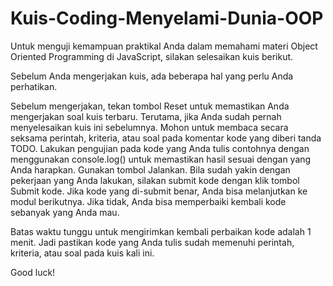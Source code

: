 # Kuis-Coding-Menyelami-Dunia-OOP
Untuk menguji kemampuan praktikal Anda dalam memahami materi Object Oriented Programming di JavaScript, silakan selesaikan kuis berikut.

Sebelum Anda mengerjakan kuis, ada beberapa hal yang perlu Anda perhatikan.

Sebelum mengerjakan, tekan tombol Reset untuk memastikan Anda mengerjakan soal kuis terbaru. Terutama, jika Anda sudah pernah menyelesaikan kuis ini sebelumnya.
Mohon untuk membaca secara seksama perintah, kriteria, atau soal pada komentar kode yang diberi tanda TODO. 
Lakukan pengujian pada kode yang Anda tulis contohnya dengan menggunakan console.log() untuk memastikan hasil sesuai dengan yang Anda harapkan. Gunakan tombol Jalankan.
Bila sudah yakin dengan pekerjaan yang Anda lakukan, silakan submit kode dengan klik tombol Submit kode. Jika kode yang di-submit benar, Anda bisa melanjutkan ke modul berikutnya. Jika tidak, Anda bisa memperbaiki kembali kode sebanyak yang Anda mau.

Batas waktu tunggu untuk mengirimkan kembali perbaikan kode adalah 1 menit. Jadi pastikan kode yang Anda tulis sudah memenuhi perintah, kriteria, atau soal pada kuis kali ini.

Good luck!

